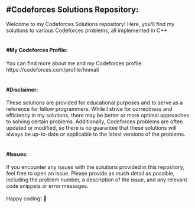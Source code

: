<h2>#Codeforces Solutions Repository:</h2>    
Welcome to my Codeforces Solutions repository! Here, you'll find my solutions to various Codeforces problems, all implemented in C++.
<br><br>

<h4>#My Codeforces Profile:</h4>    
You can find more about me and my Codeforces profile: https://codeforces.com/profile/hnmali
<br><br>
<h4>#Disclaimer:</h4>    
These solutions are provided for educational purposes and to serve as a reference for fellow programmers. While I strive for correctness and efficiency in my solutions, there may be better or more optimal approaches to solving certain problems. Additionally, Codeforces problems are often updated or modified, so there is no guarantee that these solutions will always be up-to-date or applicable to the latest versions of the problems.
<br><br>
<h4>#Issues:</h4>    
If you encounter any issues with the solutions provided in this repository, feel free to open an issue. Please provide as much detail as possible, including the problem number, a description of the issue, and any relevant code snippets or error messages.
<br><br>
Happy coding! 🚀
